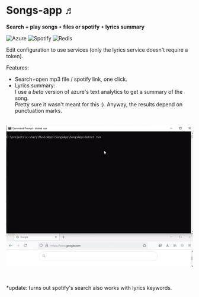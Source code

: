 # Songs-app ♬

**Search + play songs ⋆ files or spotify ⋆ lyrics summary**

![Azure](https://img.shields.io/badge/azure-%230072C6.svg?logo=microsoftazure)
![Spotify](https://img.shields.io/badge/Spotify-1ED760?logo=spotify&logoColor=white)
![Redis](https://img.shields.io/badge/redis-%23DD0031.svg?logo=redis&logoColor=white)

Edit configuration to use services (only the lyrics service doesn't require a token).

Features:
- Search+open mp3 file / spotify link, one click.
- Lyrics summary: \
I use a *beta* version of azure's text analytics to get a summary of the song. \
Pretty sure it wasn't meant for this :). Anyway, the results depend on punctuation marks.
<br><br>

![Alt demo](pics/SongsDemo.gif)

<br>

\*update: turns out spotify's search also works with lyrics keywords.

<br>

